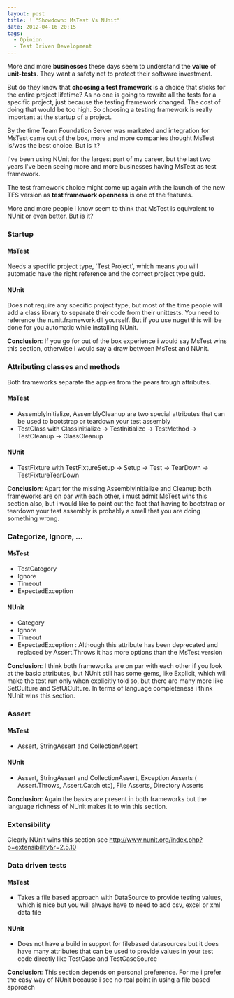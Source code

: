 ```yaml
---
layout: post
title: ! "Showdown: MsTest Vs NUnit"
date: 2012-04-16 20:15
tags:
  - Opinion
  - Test Driven Development
---
```


More and more **businesses** these days seem to understand the **value** of **unit-tests**. They want a safety net to protect their software investment.

But do they know that **choosing a test framework** is a choice that sticks for the entire project lifetime? As no one is going to rewrite all the tests for a specific project, just because the testing framework changed. The cost of doing that would be too high. So choosing a testing framework is really important at the startup of a project.

By the time Team Foundation Server was marketed and integration for MsTest came out of the box, more and more companies thought MsTest is/was the best choice. But is it?

I've been using NUnit for the largest part of my career, but the last two years I've been seeing more and more businesses having MsTest as test framework.

The test framework choice might come up again with the launch of the new TFS version as **test framework openness** is one of the features.

More and more people i know seem to think that MsTest is equivalent to NUnit or even better. But is it?

### Startup

#### MsTest

Needs a specific project type, 'Test Project', which means you will automatic have the right reference and the correct project type guid.

#### NUnit

Does not require any specific project type, but most of the time people will add a class library to separate their code from their unittests. You need to reference the nunit.framework.dll yourself. But if you use nuget this will be done for you automatic while installing NUnit.

**Conclusion**: If you go for out of the box experience i would say MsTest wins this section, otherwise i would say a draw between MsTest and NUnit.

### Attributing classes and methods

Both frameworks separate the apples from the pears trough attributes.

#### MsTest

- AssemblyInitialize, AssemblyCleanup are two special attributes that can be used to bootstrap or teardown your test assembly
- TestClass with ClassInitialize -> TestInitialize -> TestMethod -> TestCleanup -> ClassCleanup

#### NUnit

- TestFixture with TestFixtureSetup -> Setup -> Test -> TearDown -> TestFixtureTearDown

**Conclusion**: Apart for the missing AssemblyInitialize and Cleanup both frameworks are on par with each other, i must admit MsTest wins this section also, but i would like to point out the fact that having to bootstrap or teardown your test assembly is probably a smell that you are doing something wrong.

### Categorize, Ignore, ...

#### MsTest

- TestCategory
- Ignore
- Timeout
- ExpectedException

#### NUnit

- Category
- Ignore
- Timeout
- ExpectedException : Although this attribute has been deprecated and replaced by Assert.Throws it has more options than the MsTest version

**Conclusion**: I think both frameworks are on par with each other if you look at the basic attributes, but NUnit still has some gems, like Explicit, which will make the test run only when explicitly told so, but there are many more like SetCulture and SetUiCulture. In terms of language completeness i think NUnit wins this section.

### Assert

#### MsTest

- Assert, StringAssert and CollectionAssert

#### NUnit

- Assert, StringAssert and CollectionAssert, Exception Asserts ( Assert.Throws, Assert.Catch etc), File Asserts, Directory Asserts

**Conclusion**: Again the basics are present in both frameworks but the language richness of NUnit makes it to win this section.

### Extensibility

Clearly NUnit wins this section see <a href="http://www.nunit.org/index.php?p=extensibility&amp;r=2.5.10">http://www.nunit.org/index.php?p=extensibility&r=2.5.10</a>

### Data driven tests

#### MsTest

- Takes a file based approach with DataSource to provide testing values, which is nice but you will always have to need to add csv, excel or xml data file

#### NUnit

- Does not have a build in support for filebased datasources but it does have many attributes that can be used to provide values in your test code directly like TestCase and TestCaseSource

**Conclusion**: This section depends on personal preference. For me i prefer the easy way of NUnit because i see no real point in using a file based approach
